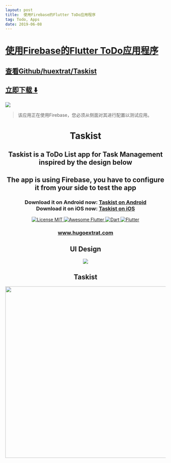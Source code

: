 ```yaml
---
layout: post
title:  使用Firebase的Flutter ToDo应用程序
tag: Todo, Apps
date: 2019-06-08
---
```


# [使用Firebase的Flutter ToDo应用程序 ](http://github.com/huextrat/Taskist) 



## [查看Github/huextrat/Taskist](http://github.com/huextrat/Taskist)
## [立即下载 ️⬇️ ](https://codeload.github.com/huextrat/Taskist/zip/master) 


 
![](https://flutterawesome.com/content/images/2018/10/Taskist.jpg)
 
>
> 该应用正在使用Firebase，您必须从侧面对其进行配置以测试应用。
>

 
<h1 align="center">Taskist</h1>

<h2 align="center">
 Taskist is a ToDo List app for Task Management inspired by the design below
</h2>

<h2 align="center">
 The app is using Firebase, you have to configure it from your side to test the app
</h2>

<h3 align="center">
 Download it on Android now: <a href="https://play.google.com/store/apps/details?id=com.huextrat.taskist">
      Taskist on Android
    </a>
 <br>
 Download it on iOS now: <a href="https://itunes.apple.com/fr/app/taskist/id1435481664">
      Taskist on iOS
    </a>
</h3>


<div align="center">
  <a href="https://opensource.org/licenses/MIT">
    <img src="https://img.shields.io/badge/license-MIT-blue.svg?longCache=true&style=for-the-badge" alt="License MIT" />
  </a>
  <a href="https://github.com/Solido/awesome-flutter">
     <img src="https://img.shields.io/badge/awesome-%F0%9F%95%B6-purple.svg?longCache=true&style=for-the-badge" alt="Awesome Flutter" />
  </a>
  <a href="https://www.dartlang.org/">
     <img src="https://img.shields.io/badge/Dart-2.0.0-ff69b4.svg?longCache=true&style=for-the-badge" alt="Dart" />
  </a>
  <a href="https://flutter.io/">
     <img src="https://img.shields.io/badge/Flutter-SDK-3BB9FF.svg?longCache=true&style=for-the-badge" alt="Flutter" />
  </a>
</div>


<div align="center">
  <h3>
    <a href="https://hugoextrat.com">
      www.hugoextrat.com
    </a>
  </h3>
</div>


<h2 align="center">
  <strong>UI Design</strong>
</h2>

<div align="center">
  <img src="https://media.giphy.com/media/1wpPvwtUU2yuqYlqmx/giphy.gif"/>
</div>

<h2 align="center">
  <strong>Taskist</strong>
</h2>

<div align="center">
  <img src="https://media.giphy.com/media/bcKj48rvx7fPIj4ifS/giphy.gif" height="540"/>
</div>

